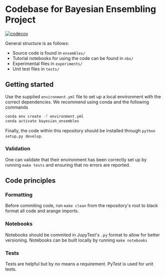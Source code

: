# Codebase for Bayesian Ensembling Project

[![codecov](https://codecov.io/gh/thomaspinder/bayesian_ensembling/branch/master/graph/badge.svg?token=0UOAPN98TV)](https://codecov.io/gh/thomaspinder/bayesian_ensembling)

General structure is as follows:

- Source code is found in `ensembles/`
- Tutorial notebooks for using the code can be found in `nbs/`
- Experimental files in `experiments/`
- Unit test files in `tests/`

## Getting started

Use the supplied `environment.yml` file to set up a local environment with the correct dependencies. We recommend using conda and the following commands

```bash
conda env create -f environment.yml
conda activate bayesian_ensembles
```

Finally, the code within this repository should be installed through `python setup.py develop`.

### Validation

One can validate that their environment has been correctly set up by running `make tests` and ensuring that no errors are reported.

## Code principles

### Formatting

Before commiting code, run `make clean` from the repository's root to black format all code and arange imports.

### Notebooks

Notebooks should be commited in JupyText's `.py` format to allow for better versioning. Notebooks can be built locally by running `make notebooks`

### Tests

Tests are helpful but by no means a requirement. PyTest is used for unit tests.
